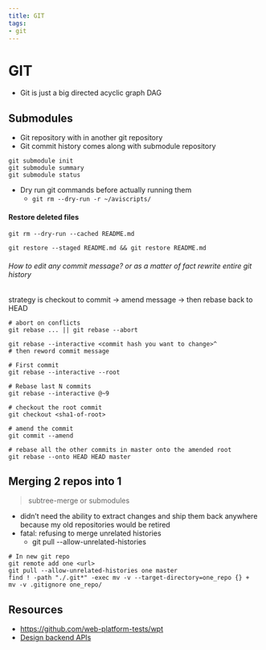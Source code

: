 ```yaml
---
title: GIT
tags:
- git
---
```


# GIT

<TagLinks />

* Git is just a big directed acyclic graph DAG

## Submodules

* Git repository with in another git repository
* Git commit history comes along with submodule repository

```
git submodule init
git submodule summary
git submodule status
```

* Dry run git commands before actually running them
  * `git rm --dry-run -r ~/aviscripts/`

#### Restore deleted files

```
git rm --dry-run --cached README.md

git restore --staged README.md && git restore README.md
```

###### How to edit any commit message? or as a matter of fact rewrite entire git history

strategy is checkout to commit -> amend message -> then rebase back to HEAD

```
# abort on conflicts
git rebase ... || git rebase --abort

git rebase --interactive <commit hash you want to change>^
# then reword commit message

# First commit
git rebase --interactive --root

# Rebase last N commits
git rebase --interactive @~9

# checkout the root commit
git checkout <sha1-of-root>

# amend the commit
git commit --amend

# rebase all the other commits in master onto the amended root
git rebase --onto HEAD HEAD master
```
## Merging 2 repos into 1

> subtree-merge or submodules

* didn’t need the ability to extract changes and ship them back anywhere because my old repositories would be retired
* fatal: refusing to merge unrelated histories
  * git pull --allow-unrelated-histories

```
# In new git repo
git remote add one <url>
git pull --allow-unrelated-histories one master
find ! -path "./.git*" -exec mv -v --target-directory=one_repo {} +
mv -v .gitignore one_repo/
```
## Resources

* https://github.com/web-platform-tests/wpt
* [Design backend APIs](https://stoplight.io/studio/)

<Footer />
